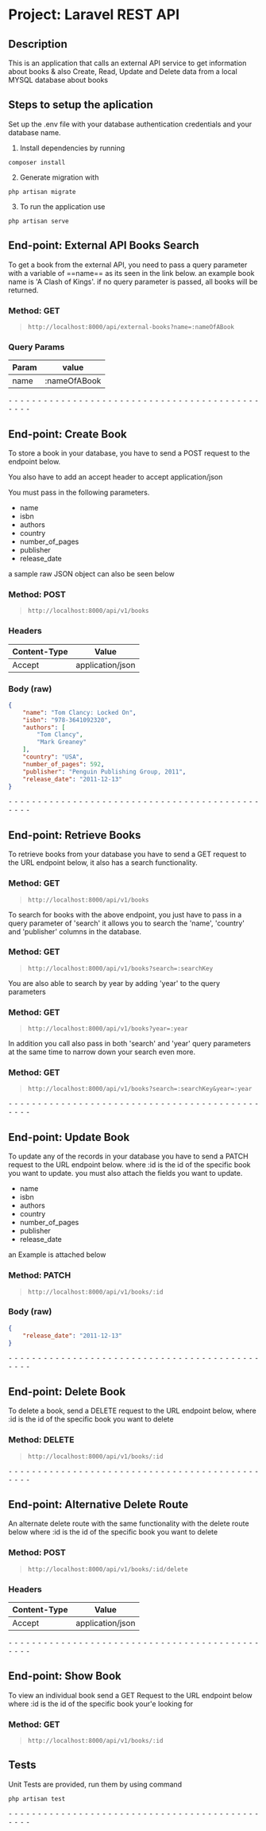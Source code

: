 # Project: Laravel REST API

## Description
This is an application that calls an external
API service to get information about books & also Create, Read, Update and Delete data from a local MYSQL database about books

## Steps to setup the aplication
Set up the .env file with your database authentication credentials and your database name.


1) Install dependencies by running 
```shell
composer install
```

2) Generate migration with 
```shell
php artisan migrate
```

3) To run the application use 
```shell
php artisan serve
```


## End-point: External API Books Search
To get a book from the external API, you need to pass a query parameter with a variable of ==name== as its seen in the link below. an example book name is 'A Clash of Kings'. if no query parameter is passed, all books will be returned.
### Method: GET
>```
>http://localhost:8000/api/external-books?name=:nameOfABook
>```
### Query Params

|Param|value|
|---|---|
|name|:nameOfABook|



⁃ ⁃ ⁃ ⁃ ⁃ ⁃ ⁃ ⁃ ⁃ ⁃ ⁃ ⁃ ⁃ ⁃ ⁃ ⁃ ⁃ ⁃ ⁃ ⁃ ⁃ ⁃ ⁃ ⁃ ⁃ ⁃ ⁃ ⁃ ⁃ ⁃ ⁃ ⁃ ⁃ ⁃ ⁃ ⁃ ⁃ ⁃ ⁃ ⁃ ⁃ ⁃ ⁃ ⁃ ⁃ ⁃ ⁃

## End-point: Create Book
To store a book in your database, you have to send a POST request to the endpoint below.

You also have to add an accept header to accept application/json

You must pass in the following parameters.
    <ul>
        <li> name </li>
        <li> isbn </li>
        <li> authors </li>
        <li> country </li>
        <li> number_of_pages </li>
        <li> publisher </li>
        <li> release_date </li>
     </ul>

a sample raw JSON object can also be seen below
### Method: POST
>```
>http://localhost:8000/api/v1/books
>```
### Headers

|Content-Type|Value|
|---|---|
|Accept|application/json|


### Body (**raw**)

```json
{
    "name": "Tom Clancy: Locked On",
    "isbn": "978-3641092320",
    "authors": [
        "Tom Clancy",
        "Mark Greaney"
    ],
    "country": "USA",
    "number_of_pages": 592,
    "publisher": "Penguin Publishing Group, 2011",
    "release_date": "2011-12-13"
}
```


⁃ ⁃ ⁃ ⁃ ⁃ ⁃ ⁃ ⁃ ⁃ ⁃ ⁃ ⁃ ⁃ ⁃ ⁃ ⁃ ⁃ ⁃ ⁃ ⁃ ⁃ ⁃ ⁃ ⁃ ⁃ ⁃ ⁃ ⁃ ⁃ ⁃ ⁃ ⁃ ⁃ ⁃ ⁃ ⁃ ⁃ ⁃ ⁃ ⁃ ⁃ ⁃ ⁃ ⁃ ⁃ ⁃ ⁃

## End-point: Retrieve Books
To retrieve books from your database you have to send a GET request to the URL endpoint below, it also has a search functionality.

### Method: GET
>```
>http://localhost:8000/api/v1/books
>```

To search for books with the above endpoint, you just have to pass in a query parameter of 'search' it allows you to search the 'name', 'country' and 'publisher' columns in the database. 

### Method: GET
>```
>http://localhost:8000/api/v1/books?search=:searchKey
>```

You are also able to search by year by adding 'year' to the query parameters
### Method: GET
>```
>http://localhost:8000/api/v1/books?year=:year
>```

In addition you call also pass in both 'search' and 'year' query parameters at the same time to narrow down your search even more.
### Method: GET
>```
>http://localhost:8000/api/v1/books?search=:searchKey&year=:year
>```

⁃ ⁃ ⁃ ⁃ ⁃ ⁃ ⁃ ⁃ ⁃ ⁃ ⁃ ⁃ ⁃ ⁃ ⁃ ⁃ ⁃ ⁃ ⁃ ⁃ ⁃ ⁃ ⁃ ⁃ ⁃ ⁃ ⁃ ⁃ ⁃ ⁃ ⁃ ⁃ ⁃ ⁃ ⁃ ⁃ ⁃ ⁃ ⁃ ⁃ ⁃ ⁃ ⁃ ⁃ ⁃ ⁃ ⁃

## End-point: Update Book
To update any of the records in your database you have to send a PATCH request to the URL endpoint below. where :id is the id of the specific book you want to update. you must also attach the fields you want to update.

<ul>
        <li> name </li>
        <li> isbn </li>
        <li> authors </li>
        <li> country </li>
        <li> number_of_pages </li>
        <li> publisher </li>
        <li> release_date </li>
     </ul>

an Example is attached below
### Method: PATCH
>```
>http://localhost:8000/api/v1/books/:id
>```
### Body (**raw**)

```json
{
    "release_date": "2011-12-13"
}
```


⁃ ⁃ ⁃ ⁃ ⁃ ⁃ ⁃ ⁃ ⁃ ⁃ ⁃ ⁃ ⁃ ⁃ ⁃ ⁃ ⁃ ⁃ ⁃ ⁃ ⁃ ⁃ ⁃ ⁃ ⁃ ⁃ ⁃ ⁃ ⁃ ⁃ ⁃ ⁃ ⁃ ⁃ ⁃ ⁃ ⁃ ⁃ ⁃ ⁃ ⁃ ⁃ ⁃ ⁃ ⁃ ⁃ ⁃

## End-point: Delete Book
To delete a book, send a DELETE request to the URL endpoint below, where :id is the id of the specific book you want to delete
### Method: DELETE
>```
>http://localhost:8000/api/v1/books/:id
>```

⁃ ⁃ ⁃ ⁃ ⁃ ⁃ ⁃ ⁃ ⁃ ⁃ ⁃ ⁃ ⁃ ⁃ ⁃ ⁃ ⁃ ⁃ ⁃ ⁃ ⁃ ⁃ ⁃ ⁃ ⁃ ⁃ ⁃ ⁃ ⁃ ⁃ ⁃ ⁃ ⁃ ⁃ ⁃ ⁃ ⁃ ⁃ ⁃ ⁃ ⁃ ⁃ ⁃ ⁃ ⁃ ⁃ ⁃

## End-point: Alternative Delete Route
An alternate delete route with the same functionality with the delete route below where :id is the id of the specific book you want to delete
### Method: POST
>```
>http://localhost:8000/api/v1/books/:id/delete
>```
### Headers

|Content-Type|Value|
|---|---|
|Accept|application/json|



⁃ ⁃ ⁃ ⁃ ⁃ ⁃ ⁃ ⁃ ⁃ ⁃ ⁃ ⁃ ⁃ ⁃ ⁃ ⁃ ⁃ ⁃ ⁃ ⁃ ⁃ ⁃ ⁃ ⁃ ⁃ ⁃ ⁃ ⁃ ⁃ ⁃ ⁃ ⁃ ⁃ ⁃ ⁃ ⁃ ⁃ ⁃ ⁃ ⁃ ⁃ ⁃ ⁃ ⁃ ⁃ ⁃ ⁃

## End-point: Show Book
To view an individual book send a GET Request to the URL endpoint below where :id is the id of the specific book your'e looking for
### Method: GET
>```
>http://localhost:8000/api/v1/books/:id
>```


## Tests
Unit Tests are provided, run them by using command

```shell
php artisan test
```


⁃ ⁃ ⁃ ⁃ ⁃ ⁃ ⁃ ⁃ ⁃ ⁃ ⁃ ⁃ ⁃ ⁃ ⁃ ⁃ ⁃ ⁃ ⁃ ⁃ ⁃ ⁃ ⁃ ⁃ ⁃ ⁃ ⁃ ⁃ ⁃ ⁃ ⁃ ⁃ ⁃ ⁃ ⁃ ⁃ ⁃ ⁃ ⁃ ⁃ ⁃ ⁃ ⁃ ⁃ ⁃ ⁃ ⁃


